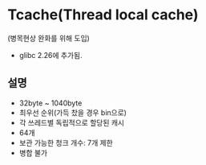 # Tcache(Thread local cache)
(병목현상 완화를 위해 도입)
* glibc 2.26에 추가됨.

## 설명
- 32byte ~ 1040byte
- 최우선 순위(가득 찼을 경우 bin으로)
- 각 쓰레드별 독립적으로 할당된 캐시
- 64개
- 보관 가능한 청크 개수: 7개 제한
- 병합 불가

